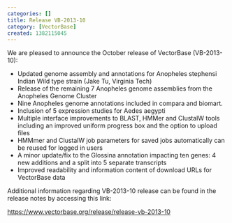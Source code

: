 ```yaml
---
categories: []
title: Release VB-2013-10
category: [VectorBase]
created: 1382115045
---
```

<p>We are pleased to announce the October release of VectorBase (VB-2013-10):<p>
<ul> <li>Updated genome assembly and annotations for Anopheles stephensi Indian Wild type strain (Jake Tu, Virginia Tech)</li> <li>Release of the remaining 7 Anopheles genome assemblies from the Anopheles Genome Cluster</li> <li>Nine Anopheles genome annotations included in compara and biomart.</li> <li>Inclusion of 5 expression studies for Aedes aegypti</li> <li>Multiple interface improvements to BLAST, HMMer and ClustalW tools including an improved uniform progress box and the option to upload files</li> <li>HMMmer and ClustalW job parameters for saved jobs automatically can be reused for logged in users</li> <li>A minor update/fix to the Glossina annotation impacting ten genes: 4 new additions and a split into 5 separate transcripts</li> <li>Improved readability and information content of download URLs for VectorBase data</li> </ul>

<p>Additional information regarding VB-2013-10 release can be found in the release notes by accessing this link:<p/> 

<a href="https://www.vectorbase.org/release/release-vb-2013-10">https://www.vectorbase.org/release/release-vb-2013-10</a>



